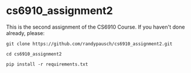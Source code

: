 # cs6910_assignment2

This is the second assignment of the CS6910 Course. If you haven't done already, please:

```
git clone https://github.com/randypausch/cs6910_assignment2.git 

```
```
cd cs6910_assignment2 

```
```
pip install -r requirements.txt 

```
